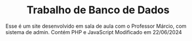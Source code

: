 <div align="center">

# Trabalho de Banco de Dados

</div>

Esse é um site desenvolvido em sala de aula com o Professor Márcio, com sistema de admin. Contém PHP e JavaScript
Modificado em 22/06/2024

</div>